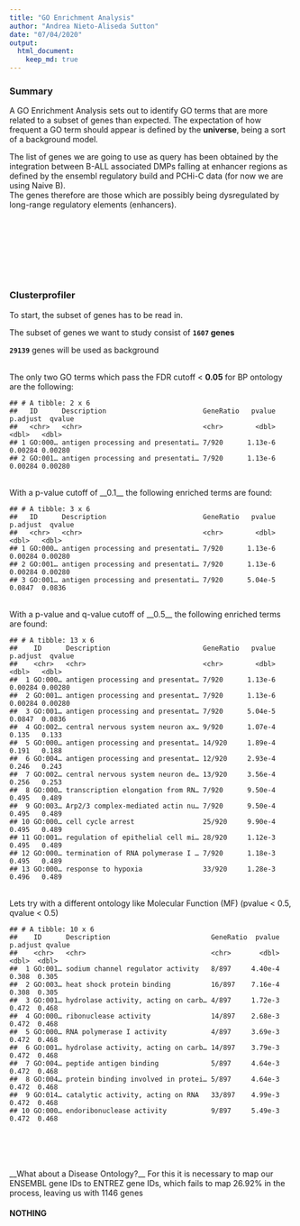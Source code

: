 ```yaml
---
title: "GO Enrichment Analysis"
author: "Andrea Nieto-Aliseda Sutton"
date: "07/04/2020"
output: 
  html_document:
    keep_md: true
---
```





### __Summary__

A GO Enrichment Analysis sets out to identify GO terms that are more related to a subset of genes than expected. The expectation of how frequent a GO term should appear is defined by the __universe__, being a sort of a background model.  

The list of genes we are going to use as query has been obtained by the integration between B-ALL associated DMPs falling at enhancer regions as defined by the ensembl regulatory build and PCHi-C data (for now we are using Naive B).  
The genes therefore are those which are possibly being dysregulated by long-range regulatory elements (enhancers).  
<br>  
<br>  
<br>  
<br>  

### __Clusterprofiler__

To start, the subset of genes has to be read in. 
<br>  

The subset of genes we want to study consist of __``1607`` genes__
<br>  

__``29139``__ genes will be used as background  
<br>  

The only two GO terms which pass the FDR cutoff < __0.05__ for BP ontology are the following:

```
## # A tibble: 2 x 6
##   ID      Description                        GeneRatio   pvalue p.adjust  qvalue
##   <chr>   <chr>                              <chr>        <dbl>    <dbl>   <dbl>
## 1 GO:000… antigen processing and presentati… 7/920      1.13e-6  0.00284 0.00280
## 2 GO:001… antigen processing and presentati… 7/920      1.13e-6  0.00284 0.00280
```
<br>
With a p-value cutoff of __0.1__ the following enriched terms are found:

```
## # A tibble: 3 x 6
##   ID      Description                        GeneRatio   pvalue p.adjust  qvalue
##   <chr>   <chr>                              <chr>        <dbl>    <dbl>   <dbl>
## 1 GO:000… antigen processing and presentati… 7/920      1.13e-6  0.00284 0.00280
## 2 GO:001… antigen processing and presentati… 7/920      1.13e-6  0.00284 0.00280
## 3 GO:001… antigen processing and presentati… 7/920      5.04e-5  0.0847  0.0836
```
<br>
With a p-value and q-value cutoff of __0.5__ the following enriched terms are found:

```
## # A tibble: 13 x 6
##    ID      Description                       GeneRatio   pvalue p.adjust  qvalue
##    <chr>   <chr>                             <chr>        <dbl>    <dbl>   <dbl>
##  1 GO:000… antigen processing and presentat… 7/920      1.13e-6  0.00284 0.00280
##  2 GO:001… antigen processing and presentat… 7/920      1.13e-6  0.00284 0.00280
##  3 GO:001… antigen processing and presentat… 7/920      5.04e-5  0.0847  0.0836 
##  4 GO:002… central nervous system neuron ax… 9/920      1.07e-4  0.135   0.133  
##  5 GO:000… antigen processing and presentat… 14/920     1.89e-4  0.191   0.188  
##  6 GO:004… antigen processing and presentat… 12/920     2.93e-4  0.246   0.243  
##  7 GO:002… central nervous system neuron de… 13/920     3.56e-4  0.256   0.253  
##  8 GO:000… transcription elongation from RN… 7/920      9.50e-4  0.495   0.489  
##  9 GO:003… Arp2/3 complex-mediated actin nu… 7/920      9.50e-4  0.495   0.489  
## 10 GO:000… cell cycle arrest                 25/920     9.90e-4  0.495   0.489  
## 11 GO:001… regulation of epithelial cell mi… 28/920     1.12e-3  0.495   0.489  
## 12 GO:000… termination of RNA polymerase I … 7/920      1.18e-3  0.495   0.489  
## 13 GO:000… response to hypoxia               33/920     1.28e-3  0.496   0.489
```
<br>
Lets try with a different ontology like Molecular Function (MF) (pvalue < 0.5, qvalue < 0.5)

```
## # A tibble: 10 x 6
##    ID      Description                         GeneRatio  pvalue p.adjust qvalue
##    <chr>   <chr>                               <chr>       <dbl>    <dbl>  <dbl>
##  1 GO:001… sodium channel regulator activity   8/897     4.40e-4    0.308  0.305
##  2 GO:003… heat shock protein binding          16/897    7.16e-4    0.308  0.305
##  3 GO:001… hydrolase activity, acting on carb… 4/897     1.72e-3    0.472  0.468
##  4 GO:000… ribonuclease activity               14/897    2.68e-3    0.472  0.468
##  5 GO:000… RNA polymerase I activity           4/897     3.69e-3    0.472  0.468
##  6 GO:001… hydrolase activity, acting on carb… 14/897    3.79e-3    0.472  0.468
##  7 GO:004… peptide antigen binding             5/897     4.64e-3    0.472  0.468
##  8 GO:004… protein binding involved in protei… 5/897     4.64e-3    0.472  0.468
##  9 GO:014… catalytic activity, acting on RNA   33/897    4.99e-3    0.472  0.468
## 10 GO:000… endoribonuclease activity           9/897     5.49e-3    0.472  0.468
```
<br>  
<br>  
<br>  
<br> 
__What about a Disease Ontology?__
For this it is necessary to map our ENSEMBL gene IDs to ENTREZ gene IDs, which fails to map 26.92% in the process, leaving us with 1146 genes

#### NOTHING
<br>  
<br>  
<br>  
<br> 



























